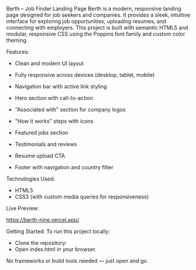 Berth – Job Finder Landing Page
Berth is a modern, responsive landing page designed for job seekers and companies. It provides a sleek, intuitive interface for exploring job opportunities, uploading resumes, and connecting with employers. This project is built with semantic HTML5 and modular, 
responsive CSS using the Poppins font family and custom color theming.

Features:
 - Clean and modern UI layout

 - Fully responsive across devices (desktop, tablet, mobile)

 - Navigation bar with active link styling

 - Hero section with call-to-action

 - "Associated with" section for company logos

 - "How it works" steps with icons

 - Featured jobs section

 - Testimonials and reviews

 - Resume upload CTA

 - Footer with navigation and country filter

Technologies Used:

 - HTML5
 - CSS3 (with custom media queries for responsiveness)

Live Preview:

https://berth-nine.vercel.app/

Getting Started:
To run this project locally:

 - Clone the repository:
 - Open index.html in your browser.

No frameworks or build tools needed — just open and go.
